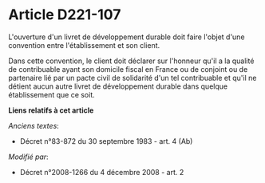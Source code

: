 # Article D221-107

L'ouverture d'un livret de développement durable doit faire l'objet d'une convention entre l'établissement et son client. 

Dans cette convention, le client doit déclarer sur l'honneur qu'il a la qualité de contribuable ayant son domicile fiscal en
France ou de conjoint ou de partenaire lié par un pacte civil de solidarité d'un tel contribuable et qu'il ne détient aucun
autre livret de développement durable dans quelque établissement que ce soit.

**Liens relatifs à cet article**

_Anciens textes_:

  - Décret n°83-872 du 30 septembre 1983 - art. 4 (Ab)

_Modifié par_:

  - Décret n°2008-1266 du 4 décembre 2008 - art. 2

